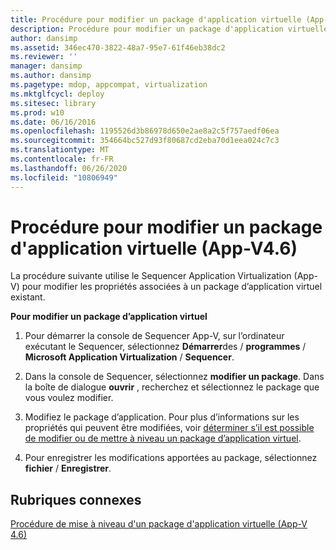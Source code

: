 ```yaml
---
title: Procédure pour modifier un package d'application virtuelle (App-V4.6)
description: Procédure pour modifier un package d'application virtuelle (App-V4.6)
author: dansimp
ms.assetid: 346ec470-3822-48a7-95e7-61f46eb38dc2
ms.reviewer: ''
manager: dansimp
ms.author: dansimp
ms.pagetype: mdop, appcompat, virtualization
ms.mktglfcycl: deploy
ms.sitesec: library
ms.prod: w10
ms.date: 06/16/2016
ms.openlocfilehash: 1195526d3b86978d650e2ae8a2c5f757aedf06ea
ms.sourcegitcommit: 354664bc527d93f80687cd2eba70d1eea024c7c3
ms.translationtype: MT
ms.contentlocale: fr-FR
ms.lasthandoff: 06/26/2020
ms.locfileid: "10806949"
---
```

# Procédure pour modifier un package d'application virtuelle (App-V4.6)


La procédure suivante utilise le Sequencer Application Virtualization (App-V) pour modifier les propriétés associées à un package d’application virtuel existant.

**Pour modifier un package d’application virtuel**

1.  Pour démarrer la console de Sequencer App-V, sur l’ordinateur exécutant le Sequencer, sélectionnez **Démarrer**des  /  **programmes**  /  **Microsoft Application Virtualization**  /  **Sequencer**.

2.  Dans la console de Sequencer, sélectionnez **modifier un package**. Dans la boîte de dialogue **ouvrir** , recherchez et sélectionnez le package que vous voulez modifier.

3.  Modifiez le package d’application. Pour plus d’informations sur les propriétés qui peuvent être modifiées, voir [déterminer s’il est possible de modifier ou de mettre à niveau un package d’application virtuel](how-to-determine-whether-to-edit-or-upgrade-a-virtual-application-package.md).

4.  Pour enregistrer les modifications apportées au package, sélectionnez **fichier**  /  **Enregistrer**.

## Rubriques connexes


[Procédure de mise à niveau d'un package d'application virtuelle (App-V 4.6)](how-to-upgrade-a-virtual-application-package--app-v-46-.md)

 

 





